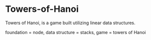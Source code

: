 # Towers-of-Hanoi

Towers of Hanoi, is a game built utilizing linear data structures.

foundation = node, 
data structure = stacks,
game = towers of Hanoi
